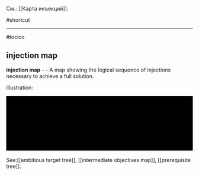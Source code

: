 См.: [[Карта инъекций]].

#shortcut




<hr/>

#tocico

## injection map

<b>injection map</b> -  - A map showing the logical sequence of injections necessary to achieve a full solution. 


Illustration:  


<img src="./tocico_dictionary_2nd_editio-67_2.png"/>
 



See:[[ambitious target tree]], [[intermediate objectives map]], [[prerequisite tree]].
